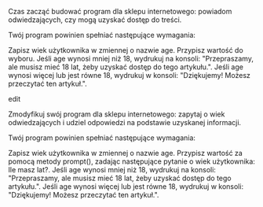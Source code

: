 Czas zacząć budować program dla sklepu internetowego: powiadom odwiedzających, czy mogą uzyskać dostęp do treści.

Twój program powinien spełniać następujące wymagania:

Zapisz wiek użytkownika w zmiennej o nazwie age. Przypisz wartość do wyboru.
Jeśli age wynosi mniej niż 18, wydrukuj na konsoli: "Przepraszamy, ale musisz mieć 18 lat, żeby uzyskać dostęp do tego artykułu.".
Jeśli age wynosi więcej lub jest równe 18, wydrukuj w konsoli: "Dziękujemy! Możesz przeczytać ten artykuł.".

edit

Zmodyfikuj swój program dla sklepu internetowego: zapytaj o wiek odwiedzających i udziel odpowiedzi na podstawie uzyskanej informacji.

Twój program powinien spełniać następujące wymagania:

Zapisz wiek użytkownika w zmiennej o nazwie age. Przypisz wartość za pomocą metody prompt(), zadając następujące pytanie o wiek użytkownika: Ile masz lat?.
Jeśli age wynosi mniej niż 18, wydrukuj na konsoli: "Przepraszamy, ale musisz mieć 18 lat, żeby uzyskać dostęp do tego artykułu.".
Jeśli age wynosi więcej lub jest równe 18, wydrukuj w konsoli: "Dziękujemy! Możesz przeczytać ten artykuł.".